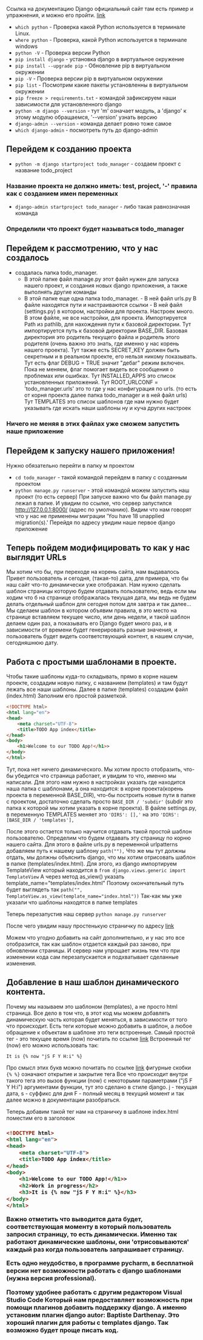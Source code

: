 Ссылка на документацию Django официальный сайт там есть
пример и упражнения, и можно его пройти.
[link](https://docs.djangoproject.com/en/5.1/)
 
- `which python` - Проверка какой Python используется в терминале Linux.
- `where python` - Проверка, какой Python используется в терминале windows
- `python -V` - Проверка версии Python 
- `pip install django` - установка django в виртуальное окружение
- `pip install --upgrade pip` - Обновление pip в виртуальном окружении
- `pip -V` - Проверка версии pip в виртуальном окружении
- `pip list` - Посмотрим какие пакеты установленны в виртуальном окружении
- `pip freeze > requirements.txt` - командой зафиксируем наши зависимости для установленного django
- `python -m django --version` - тут 'm' означает модуль, а 'django' к этому модулю обращаемся, '--version' узнать версию
- `django-admin --version` - команда делает ровно тоже самое
- `which django-admin` - посмотреть путь до django-admin


## Перейдем к созданию проекта
- `python -m django startproject todo_manager` - создаем проект с название todo_project
### Название проекта не должно иметь: test, project, '-' правила как с созданием имен переменных
- `django-admin startproject todo_manager` - либо такая равнозначная команда
### Определили что проект будет называться todo_manager


## Перейдем к рассмотрению, что у нас создалось
- создалась папка todo_manager. 
  - В этой папке файл manage.py этот файл нужен для запуска нашего проект, и создания новых django приложения, а также выполнять другие команды
  - В этой папке еще одна папка todo_manager. 
        - В ней файл urls.py В файле находятся пути и настраиваются ссылки
        - В ней файл (settings.py) в котором, настройки для проекта. Настроек много. В этом файле, не все настройки, для проекта.
            Импортируется Path из pathlib, для нахождения пути к базовой директории.
            Тут импортируется путь к базовой директории BASE_DIR. Базовая директория это родитель текущего файла и родитель этого родителя (очень важно это знать, где именно у нас корень нашего проекта).
            Тут также есть SECRET_KEY должен быть секретным и в реальном проекте, его нельзя никому показывать.
            Тут есть флаг DEBUG = TRUE значит "дебаг" режим включен. Пока не меняем, флаг помогает видеть все сообщения о проблемах или ошибках.
            Тут INSTALLED_APPS это список установленных приложений.
            Тут ROOT_URLCONF = 'todo_manager.urls' это то где у нас конфигурация по urls. (то есть от корня проекта далее папка todo_manager и в ней файл urls)
            Тут TEMPLATES это список шаблонов где нам нужно будет указывать где искать наши шаблоны
            ну и куча других настроек
  
### Ничего не меняя в этих файлах уже сможем запустить наше приложение

## Перейдем к запуску нашего приложения!
Нужно обязательно перейти в папку м проектом
- `cd todo_manager` - такой командой перейдем в папку с созданным проектом
- `python manage.py runserver` - этой командой можем запустить наш проект (то есть сервер)
При запуске важно что бы файл manage.py лежал в папке.
И увидим по ссылке, что сервер запустился http://127.0.0.1:8000/ (адрес по умолчанию).
Видим что нам говорят что у нас не применены миграции 
'You have 18 unapplied migration(s).'
Перейдя по адресу увидим наше первое django приложение


## Теперь пойдем модифицировать то как у нас выглядит URLs
Мы хотим что бы, при переходе на корень сайта, нам выдавалось
Привет пользователь и сегодня, (такая-то) дата, для примера, что бы наш
сайт что-то динамически уже отображал.
Нам нужно сделать шаблон страницы которую будем отдавать пользователю, ведь если мы ходим
что б на странице отображалась текущая дата, мы ведь не будем делать отдельный шаблон для
сегодня потом для завтра и так далее... Мы сделаем шаблон в котором объявим правила, 
в это место на странице вставляем текущее число, или день недели, и такой шаблон делаем
один раз, а показывать его Django будет много раз, и в зависимости от времени будет генерировать 
разные значения, и пользователь будет видеть соответствующий контент, в нашем случае, сегодняшнюю дату.

## Работа с простыми шаблонами в проекте.
Чтобы такие шаблоны куда-то складывать, прямо в корне нашем проекте, создадим новую папку,
с названием (templates) и там будут лежать все наши шаблоны.
Далее в папке (templates) создадим файл (index.html)
Заполним его простой разметкой.
```html
<!DOCTYPE html>
<html lang="en">
<head>
    <meta charset="UTF-8">
    <title>TODO App index</title>
</head>
<body>
    <h1>Welcome to our TODO App!</h1>>
</body>
</html>
```
Тут, пока нет ничего динамического. Мы хотим просто отобразить, что-бы убедится что страница работает,
и увидим то что, именно мы написали.
Для этого нам нужно в настройках указать где находится наша папка с шаблонами, а она находится:
в корне проекта(корень проекта в переменной BASE_DIR), что-бы построить новые пути в папке с проектом,
достаточно сделать просто `BASE_DIR / 'subdir'` (subdir это папка к которой мы хотим указать в корне проекта).
В файле settings.py, в переменную TEMPLATES меняет это `'DIRS': [],'` на это `'DIRS': [BASE_DIR / 'templates'],`

После этого остается только научится отдавать такой простой шаблон пользователю.
Определим что будем отдавать эту страницу по корню нашего сайта. 
Для этого в файле urls.py в переменной urlpatterns добавляем путь к нашему шаблону
`path(""),`
Что же мы тут должны отдать, мы должны объяснить django, что мы хотим отрисовать 
шаблон в папке (templates/index.html).
Для этого, из django импортируем TemplateView который находится в
`from django.views.generic import TemplateView`
А через метод as_view() указать template_name="templates/index.html"
Поэтому окончательный путь будет выглядеть так
`path("", TemplateView.as_view(template_name="index.html"))`
Так-как мы уже указали что шаблоны находятся в папке templates

Теперь перезапустив наш сервер
`python manage.py runserver`

После чего увидим нашу простенькую страничку по адресу 
[link](http://127.0.0.1:8000)

Можем что угодно добавить на сайт дополнительно, и у нас это все отобразится,
так как шаблон отдается каждый раз заново, при обновлении страницы. И сервер нам упрощает
жизнь тем что при изменении кода сам перезапускается и подхватывает сделанные изменения.

## Добавление в наш шаблон динамического контента.
Почему мы называем это шаблоном (templates), а не просто html страница.
Все дело в том что, в этот код мы можем добавлять динамическую часть которая 
будет меняться, в зависимости от того что происходит.
Есть теги которые можно добавить в шаблон, а любое обращение к объектам в шаблоне это теги встроенные.
Самый простой тег - это текущее время (now) почитать по ссылке [link](https://docs.djangoproject.com/en/5.1/ref/templates/builtins/#now)
Встроенный тег (now) его можно использовать так:

`It is {% now "jS F Y H:i" %}`

Про смысл этих букв можно почитать по ссылке [link](https://docs.djangoproject.com/en/5.1/ref/templates/builtins/#std-templatefilter-date)
фигурные скобки `{% %}` означают открытие и закрытие тега
Все что происходит внутри такого тега это вызов функции (now) с некоторыми параметрами ("jS F Y H:i")
аргументами функции, тут это сделано в стиле django.
j - текущая дата, s - суффикс для дня 
F - полный месяц в текущий момент
и так далее можно в документации разобраться.

Теперь добавим такой тег нам на страничку в шаблоне index.html
поместим его в заголовок <h3>
```html
<!DOCTYPE html>
<html lang="en">
<head>
    <meta charset="UTF-8">
    <title>TODO App index</title>
</head>
<body>
    <h1>Welcome to our TODO App!</h1>>
    <h2>Work in progress</h2>
    <h3>It is {% now "jS F Y H:i" %}</h3>
</body>
</html>
```
Важно отметить что выводится дата будет, соответствующая моменту в который пользователь
запросил страницу, то есть динамически. Именно так работают динамические шаблоны, они
'отрисовываются' каждый раз когда пользователь запрашивает страницу.

Есть одно неудобство, в программе pycharm, в бесплатной версии нет возможности работать с
django шаблонами (нужна версия professional).

Поэтому удобнее работать с другим редактором Visual Studio Code
Который нам предоставляет возможность при помощи плагинов добавить поддержку django.
А именно установим плагин django autor: Baptiste Darthenay. Это хороший плагин для
работы с templates django. Так возможно будет проще писать код.
